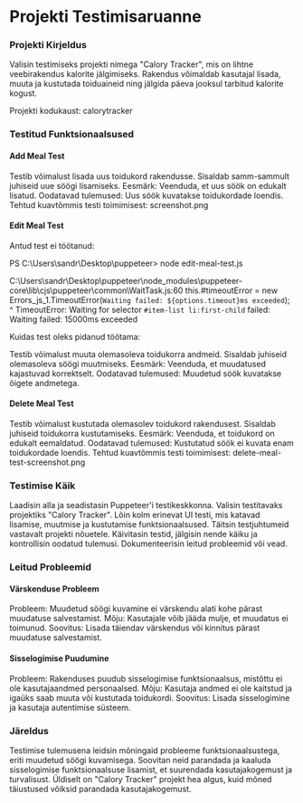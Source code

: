 # **Projekti Testimisaruanne**

### **Projekti Kirjeldus**
Valisin testimiseks projekti nimega "Calory Tracker", mis on lihtne veebirakendus kalorite jälgimiseks. Rakendus võimaldab kasutajal lisada, muuta ja kustutada toiduaineid ning jälgida päeva jooksul tarbitud kalorite kogust.

Projekti kodukaust: calorytracker

### **Testitud Funktsionaalsused**

#### **Add Meal Test**
Testib võimalust lisada uus toidukord rakendusse. Sisaldab samm-sammult juhiseid uue söögi lisamiseks. Eesmärk: Veenduda, et uus söök on edukalt lisatud. Oodatavad tulemused: Uus söök kuvatakse toidukordade loendis. Tehtud kuavtõmmis testi toimimisest: screenshot.png

#### **Edit Meal Test**
Antud test ei töötanud:

PS C:\Users\sandr\Desktop\puppeteer> node edit-meal-test.js

C:\Users\sandr\Desktop\puppeteer\node_modules\puppeteer-core\lib\cjs\puppeteer\common\WaitTask.js:60
        this.#timeoutError = new Errors_js_1.TimeoutError(`Waiting failed: ${options.timeout}ms exceeded`);
                             ^
TimeoutError: Waiting for selector `#item-list li:first-child` failed: Waiting failed: 15000ms exceeded

Kuidas test oleks pidanud töötama:

Testib võimalust muuta olemasoleva toidukorra andmeid.
Sisaldab juhiseid olemasoleva söögi muutmiseks.
Eesmärk: Veenduda, et muudatused kajastuvad korrektselt.
Oodatavad tulemused: Muudetud söök kuvatakse õigete andmetega.

#### **Delete Meal Test**

Testib võimalust kustutada olemasolev toidukord rakendusest.
Sisaldab juhiseid toidukorra kustutamiseks.
Eesmärk: Veenduda, et toidukord on edukalt eemaldatud.
Oodatavad tulemused: Kustutatud söök ei kuvata enam toidukordade loendis.
Tehtud kuavtõmmis testi toimimisest: delete-meal-test-screenshot.png

### **Testimise Käik**
Laadisin alla ja seadistasin Puppeteer'i testikeskkonna.
Valisin testitavaks projektiks "Calory Tracker".
Lõin kolm erinevat UI testi, mis katavad lisamise, muutmise ja kustutamise funktsionaalsused.
Täitsin testjuhtumeid vastavalt projekti nõuetele.
Käivitasin testid, jälgisin nende käiku ja kontrollisin oodatud tulemusi.
Dokumenteerisin leitud probleemid või vead.

### **Leitud Probleemid**

#### **Värskenduse Probleem**

Probleem: Muudetud söögi kuvamine ei värskendu alati kohe pärast muudatuse salvestamist.
Mõju: Kasutajale võib jääda mulje, et muudatus ei toimunud.
Soovitus: Lisada täiendav värskendus või kinnitus pärast muudatuse salvestamist.

#### **Sisselogimise Puudumine**

Probleem: Rakenduses puudub sisselogimise funktsionaalsus, mistõttu ei ole kasutajaandmed personaalsed.
Mõju: Kasutaja andmed ei ole kaitstud ja igaüks saab muuta või kustutada toidukordi.
Soovitus: Lisada sisselogimine ja kasutaja autentimise süsteem.

### **Järeldus**
Testimise tulemusena leidsin mõningaid probleeme funktsionaalsustega, eriti muudetud söögi kuvamisega. Soovitan neid parandada ja kaaluda sisselogimise funktsionaalsuse lisamist, et suurendada kasutajakogemust ja turvalisust. Üldiselt on "Calory Tracker" projekt hea algus, kuid mõned täiustused võiksid parandada kasutajakogemust.




